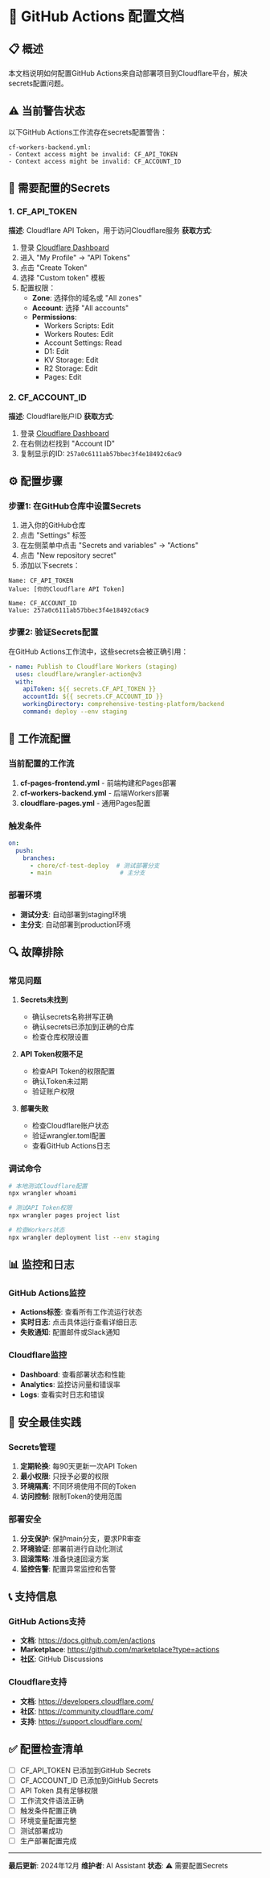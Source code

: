 # 🔧 GitHub Actions 配置文档

## 📋 概述

本文档说明如何配置GitHub Actions来自动部署项目到Cloudflare平台，解决secrets配置问题。

## ⚠️ 当前警告状态

以下GitHub Actions工作流存在secrets配置警告：

```
cf-workers-backend.yml:
- Context access might be invalid: CF_API_TOKEN
- Context access might be invalid: CF_ACCOUNT_ID
```

## 🔑 需要配置的Secrets

### 1. CF_API_TOKEN
**描述**: Cloudflare API Token，用于访问Cloudflare服务
**获取方式**: 
1. 登录 [Cloudflare Dashboard](https://dash.cloudflare.com)
2. 进入 "My Profile" → "API Tokens"
3. 点击 "Create Token"
4. 选择 "Custom token" 模板
5. 配置权限：
   - **Zone**: 选择你的域名或 "All zones"
   - **Account**: 选择 "All accounts"
   - **Permissions**: 
     - Workers Scripts: Edit
     - Workers Routes: Edit
     - Account Settings: Read
     - D1: Edit
     - KV Storage: Edit
     - R2 Storage: Edit
     - Pages: Edit

### 2. CF_ACCOUNT_ID
**描述**: Cloudflare账户ID
**获取方式**:
1. 登录 [Cloudflare Dashboard](https://dash.cloudflare.com)
2. 在右侧边栏找到 "Account ID"
3. 复制显示的ID: `257a0c6111ab57bbec3f4e18492c6ac9`

## ⚙️ 配置步骤

### 步骤1: 在GitHub仓库中设置Secrets

1. 进入你的GitHub仓库
2. 点击 "Settings" 标签
3. 在左侧菜单中点击 "Secrets and variables" → "Actions"
4. 点击 "New repository secret"
5. 添加以下secrets：

```
Name: CF_API_TOKEN
Value: [你的Cloudflare API Token]

Name: CF_ACCOUNT_ID  
Value: 257a0c6111ab57bbec3f4e18492c6ac9
```

### 步骤2: 验证Secrets配置

在GitHub Actions工作流中，这些secrets会被正确引用：

```yaml
- name: Publish to Cloudflare Workers (staging)
  uses: cloudflare/wrangler-action@v3
  with:
    apiToken: ${{ secrets.CF_API_TOKEN }}
    accountId: ${{ secrets.CF_ACCOUNT_ID }}
    workingDirectory: comprehensive-testing-platform/backend
    command: deploy --env staging
```

## 🚀 工作流配置

### 当前配置的工作流

1. **cf-pages-frontend.yml** - 前端构建和Pages部署
2. **cf-workers-backend.yml** - 后端Workers部署
3. **cloudflare-pages.yml** - 通用Pages配置

### 触发条件

```yaml
on:
  push:
    branches:
      - chore/cf-test-deploy  # 测试部署分支
      - main                   # 主分支
```

### 部署环境

- **测试分支**: 自动部署到staging环境
- **主分支**: 自动部署到production环境

## 🔍 故障排除

### 常见问题

1. **Secrets未找到**
   - 确认secrets名称拼写正确
   - 确认secrets已添加到正确的仓库
   - 检查仓库权限设置

2. **API Token权限不足**
   - 检查API Token的权限配置
   - 确认Token未过期
   - 验证账户权限

3. **部署失败**
   - 检查Cloudflare账户状态
   - 验证wrangler.toml配置
   - 查看GitHub Actions日志

### 调试命令

```bash
# 本地测试Cloudflare配置
npx wrangler whoami

# 测试API Token权限
npx wrangler pages project list

# 检查Workers状态
npx wrangler deployment list --env staging
```

## 📊 监控和日志

### GitHub Actions监控

- **Actions标签**: 查看所有工作流运行状态
- **实时日志**: 点击具体运行查看详细日志
- **失败通知**: 配置邮件或Slack通知

### Cloudflare监控

- **Dashboard**: 查看部署状态和性能
- **Analytics**: 监控访问量和错误率
- **Logs**: 查看实时日志和错误

## 🔐 安全最佳实践

### Secrets管理

1. **定期轮换**: 每90天更新一次API Token
2. **最小权限**: 只授予必要的权限
3. **环境隔离**: 不同环境使用不同的Token
4. **访问控制**: 限制Token的使用范围

### 部署安全

1. **分支保护**: 保护main分支，要求PR审查
2. **环境验证**: 部署前进行自动化测试
3. **回滚策略**: 准备快速回滚方案
4. **监控告警**: 配置异常监控和告警

## 📞 支持信息

### GitHub Actions支持

- **文档**: https://docs.github.com/en/actions
- **Marketplace**: https://github.com/marketplace?type=actions
- **社区**: GitHub Discussions

### Cloudflare支持

- **文档**: https://developers.cloudflare.com/
- **社区**: https://community.cloudflare.com/
- **支持**: https://support.cloudflare.com/

## ✅ 配置检查清单

- [ ] CF_API_TOKEN 已添加到GitHub Secrets
- [ ] CF_ACCOUNT_ID 已添加到GitHub Secrets
- [ ] API Token 具有足够权限
- [ ] 工作流文件语法正确
- [ ] 触发条件配置正确
- [ ] 环境变量配置完整
- [ ] 测试部署成功
- [ ] 生产部署配置完成

---

**最后更新**: 2024年12月
**维护者**: AI Assistant
**状态**: ⚠️ 需要配置Secrets

